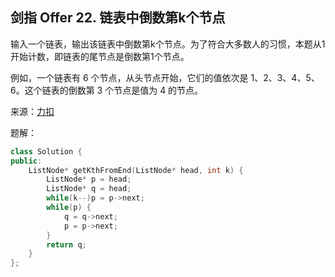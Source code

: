 ## 剑指 Offer 22. 链表中倒数第k个节点
输入一个链表，输出该链表中倒数第k个节点。为了符合大多数人的习惯，本题从1开始计数，即链表的尾节点是倒数第1个节点。

例如，一个链表有 6 个节点，从头节点开始，它们的值依次是 1、2、3、4、5、6。这个链表的倒数第 3 个节点是值为 4 的节点。

来源：[力扣](https://leetcode-cn.com/problems/lian-biao-zhong-dao-shu-di-kge-jie-dian-lcof)

题解：
```C++
class Solution {
public:
    ListNode* getKthFromEnd(ListNode* head, int k) {
        ListNode* p = head;
        ListNode* q = head;
        while(k--)p = p->next;
        while(p) {
            q = q->next;
            p = p->next;
        }
        return q;
    }
};
```
